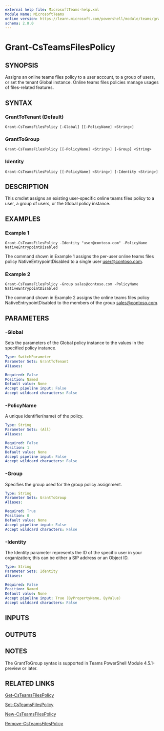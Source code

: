 ```yaml
---
external help file: MicrosoftTeams-help.xml
Module Name: MicrosoftTeams
online version: https://learn.microsoft.com/powershell/module/teams/grant-csteamsfilespolicy
schema: 2.0.0
---
```


# Grant-CsTeamsFilesPolicy

## SYNOPSIS
Assigns an online teams files policy to a user account, to a group of users, or set the tenant Global instance.
Online teams files policies manage usages of files-related features.

## SYNTAX

### GrantToTenant (Default)
```
Grant-CsTeamsFilesPolicy [-Global] [[-PolicyName] <String>]

```

### GrantToGroup
```
Grant-CsTeamsFilesPolicy [[-PolicyName] <String>] [-Group] <String> 
```

### Identity
```
Grant-CsTeamsFilesPolicy [[-PolicyName] <String>] [-Identity <String>]
```

## DESCRIPTION
This cmdlet assigns an existing user-specific online teams files policy to a user, a group of users, or the Global policy instance.

## EXAMPLES

### Example 1
```
Grant-CsTeamsFilesPolicy -Identity "user@contoso.com" -PolicyName NativeEntrypointDisabled
```

The command shown in Example 1 assigns the per-user online teams files policy NativeEntrypointDisabled to a single user user@contoso.com.

### Example 2
```
Grant-CsTeamsFilesPolicy -Group sales@contoso.com -PolicyName NativeEntrypointDisabled
```

The command shown in Example 2 assigns the online teams files policy NativeEntrypointDisabled to the members of the group sales@contoso.com.

## PARAMETERS

### -Global
Sets the parameters of the Global policy instance to the values in the specified policy instance.

```yaml
Type: SwitchParameter
Parameter Sets: GrantToTenant
Aliases:

Required: False
Position: Named
Default value: None
Accept pipeline input: False
Accept wildcard characters: False
```

### -PolicyName
A unique identifier(name) of the policy.

```yaml
Type: String
Parameter Sets: (All)
Aliases:

Required: False
Position: 1
Default value: None
Accept pipeline input: False
Accept wildcard characters: False
```

### -Group
Specifies the group used for the group policy assignment.

```yaml
Type: String
Parameter Sets: GrantToGroup
Aliases:

Required: True
Position: 0
Default value: None
Accept pipeline input: False
Accept wildcard characters: False
```

### -Identity
The Identity parameter represents the ID of the specific user in your organization; this can be either a SIP address or an Object ID.

```yaml
Type: String
Parameter Sets: Identity
Aliases:

Required: False
Position: Named
Default value: None
Accept pipeline input: True (ByPropertyName, ByValue)
Accept wildcard characters: False
```

## INPUTS

## OUTPUTS

## NOTES
The GrantToGroup syntax is supported in Teams PowerShell Module 4.5.1-preview or later.

## RELATED LINKS

[Get-CsTeamsFilesPolicy]()

[Set-CsTeamsFilesPolicy]()

[New-CsTeamsFilesPolicy]()

[Remove-CsTeamsFilesPolicy]()

